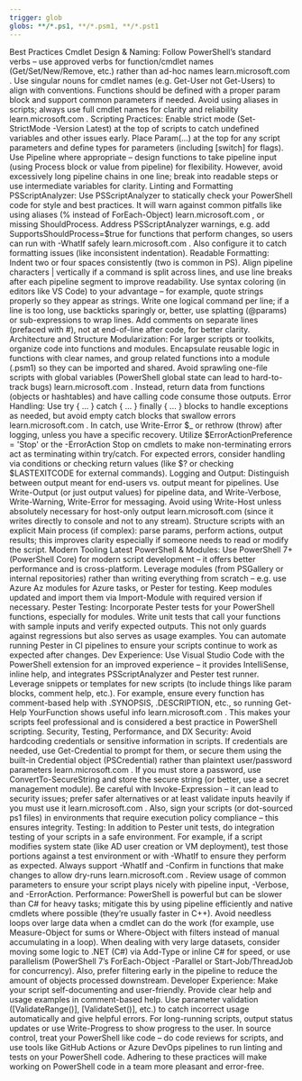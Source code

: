 ```yaml
---
trigger: glob
globs: **/*.ps1, **/*.psm1, **/*.pst1
---
```


Best Practices
Cmdlet Design & Naming: Follow PowerShell’s standard verbs – use approved verbs for function/cmdlet names (Get/Set/New/Remove, etc.) rather than ad-hoc names
learn.microsoft.com
. Use singular nouns for cmdlet names (e.g. Get-User not Get-Users) to align with conventions. Functions should be defined with a proper param block and support common parameters if needed. Avoid using aliases in scripts; always use full cmdlet names for clarity and reliability
learn.microsoft.com
.
Scripting Practices: Enable strict mode (Set-StrictMode -Version Latest) at the top of scripts to catch undefined variables and other issues early. Place Param(...) at the top for any script parameters and define types for parameters (including [switch] for flags). Use Pipeline where appropriate – design functions to take pipeline input (using Process block or value from pipeline) for flexibility. However, avoid excessively long pipeline chains in one line; break into readable steps or use intermediate variables for clarity.
Linting and Formatting
PSScriptAnalyzer: Use PSScriptAnalyzer to statically check your PowerShell code for style and best practices. It will warn against common pitfalls like using aliases (% instead of ForEach-Object)
learn.microsoft.com
, or missing ShouldProcess. Address PSScriptAnalyzer warnings, e.g. add SupportsShouldProcess=$true for functions that perform changes, so users can run with -WhatIf safely
learn.microsoft.com
. Also configure it to catch formatting issues (like inconsistent indentation).
Readable Formatting: Indent two or four spaces consistently (two is common in PS). Align pipeline characters | vertically if a command is split across lines, and use line breaks after each pipeline segment to improve readability. Use syntax coloring (in editors like VS Code) to your advantage – for example, quote strings properly so they appear as strings. Write one logical command per line; if a line is too long, use backticks sparingly or, better, use splatting (@params) or sub-expressions to wrap lines. Add comments on separate lines (prefaced with #), not at end-of-line after code, for better clarity.
Architecture and Structure
Modularization: For larger scripts or toolkits, organize code into functions and modules. Encapsulate reusable logic in functions with clear names, and group related functions into a module (.psm1) so they can be imported and shared. Avoid sprawling one-file scripts with global variables (PowerShell global state can lead to hard-to-track bugs)
learn.microsoft.com
. Instead, return data from functions (objects or hashtables) and have calling code consume those outputs.
Error Handling: Use try { ... } catch { ... } finally { ... } blocks to handle exceptions as needed, but avoid empty catch blocks that swallow errors
learn.microsoft.com
. In catch, use Write-Error $_ or rethrow (throw) after logging, unless you have a specific recovery. Utilize $ErrorActionPreference = 'Stop' or the -ErrorAction Stop on cmdlets to make non-terminating errors act as terminating within try/catch. For expected errors, consider handling via conditions or checking return values (like $? or checking $LASTEXITCODE for external commands).
Logging and Output: Distinguish between output meant for end-users vs. output meant for pipelines. Use Write-Output (or just output values) for pipeline data, and Write-Verbose, Write-Warning, Write-Error for messaging. Avoid using Write-Host unless absolutely necessary for host-only output
learn.microsoft.com
 (since it writes directly to console and not to any stream). Structure scripts with an explicit Main process (if complex): parse params, perform actions, output results; this improves clarity especially if someone needs to read or modify the script.
Modern Tooling
Latest PowerShell & Modules: Use PowerShell 7+ (PowerShell Core) for modern script development – it offers better performance and is cross-platform. Leverage modules (from PSGallery or internal repositories) rather than writing everything from scratch – e.g. use Azure Az modules for Azure tasks, or Pester for testing. Keep modules updated and import them via Import-Module with required version if necessary.
Pester Testing: Incorporate Pester tests for your PowerShell functions, especially for modules. Write unit tests that call your functions with sample inputs and verify expected outputs. This not only guards against regressions but also serves as usage examples. You can automate running Pester in CI pipelines to ensure your scripts continue to work as expected after changes.
Dev Experience: Use Visual Studio Code with the PowerShell extension for an improved experience – it provides IntelliSense, inline help, and integrates PSScriptAnalyzer and Pester test runner. Leverage snippets or templates for new scripts (to include things like param blocks, comment help, etc.). For example, ensure every function has comment-based help with .SYNOPSIS, .DESCRIPTION, etc., so running Get-Help YourFunction shows useful info
learn.microsoft.com
. This makes your scripts feel professional and is considered a best practice in PowerShell scripting.
Security, Testing, Performance, and DX
Security: Avoid hardcoding credentials or sensitive information in scripts. If credentials are needed, use Get-Credential to prompt for them, or secure them using the built-in Credential object (PSCredential) rather than plaintext user/password parameters
learn.microsoft.com
. If you must store a password, use ConvertTo-SecureString and store the secure string (or better, use a secret management module). Be careful with Invoke-Expression – it can lead to security issues; prefer safer alternatives or at least validate inputs heavily if you must use it
learn.microsoft.com
. Also, sign your scripts (or dot-sourced ps1 files) in environments that require execution policy compliance – this ensures integrity.
Testing: In addition to Pester unit tests, do integration testing of your scripts in a safe environment. For example, if a script modifies system state (like AD user creation or VM deployment), test those portions against a test environment or with -WhatIf to ensure they perform as expected. Always support -WhatIf and -Confirm in functions that make changes to allow dry-runs
learn.microsoft.com
. Review usage of common parameters to ensure your script plays nicely with pipeline input, -Verbose, and -ErrorAction.
Performance: PowerShell is powerful but can be slower than C# for heavy tasks; mitigate this by using pipeline efficiently and native cmdlets where possible (they’re usually faster in C++). Avoid needless loops over large data when a cmdlet can do the work (for example, use Measure-Object for sums or Where-Object with filters instead of manual accumulating in a loop). When dealing with very large datasets, consider moving some logic to .NET (C#) via Add-Type or inline C# for speed, or use parallelism (PowerShell 7’s ForEach-Object -Parallel or Start-Job/ThreadJob for concurrency). Also, prefer filtering early in the pipeline to reduce the amount of objects processed downstream.
Developer Experience: Make your script self-documenting and user-friendly. Provide clear help and usage examples in comment-based help. Use parameter validation ([ValidateRange()], [ValidateSet()], etc.) to catch incorrect usage automatically and give helpful errors. For long-running scripts, output status updates or use Write-Progress to show progress to the user. In source control, treat your PowerShell like code – do code reviews for scripts, and use tools like GitHub Actions or Azure DevOps pipelines to run linting and tests on your PowerShell code. Adhering to these practices will make working on PowerShell code in a team more pleasant and error-free.
